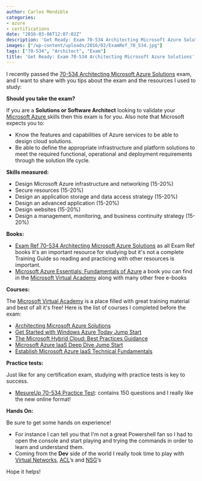 ```yaml
---
author: Carlos Mendible
categories:
- azure
- certifications
date: "2016-03-06T12:07:02Z"
description: 'Get Ready: Exam 70-534 Architecting Microsoft Azure Solutions'
images: ["/wp-content/uploads/2016/02/ExamRef_70_534.jpg"]
tags: ["70-534", "Architect", "Exam"]
title: 'Get Ready: Exam 70-534 Architecting Microsoft Azure Solutions'
---
```

I recently passed the <a href="https://www.microsoft.com/en-us/learning/exam-70-534.aspx" target="_blank">70-534 Architecting Microsoft Azure Solutions</a> exam, and I want to share with you tips about the exam and the resources I used to study:

**Should you take the exam?**

If you are a **Solutions or Software Architect** looking to validate your <a href="https://azure.microsoft.com/" target="_blank">Microsoft Azure </a>skills then this exam is for you. Also note that Microsoft expects you to:

  * Know the features and capabilities of Azure services to be able to design cloud solutions.
  * Be able to define the appropriate infrastructure and platform solutions to meet the required functional, operational and deployment requirements through the solution life cycle.

**Skills measured:**

  * Design Microsoft Azure infrastructure and networking (15-20%)
  * Secure resources (15-20%)
  * Design an application storage and data access strategy (15-20%)
  * Design an advanced application (15-20%)
  * Design websites (15-20%)
  * Design a management, monitoring, and business continuity strategy (15-20%)

**Books:**

  * <a href="https://www.microsoftpressstore.com/store/exam-ref-70-534-architecting-microsoft-azure-solutions-9780735697447" target="_blank">Exam Ref 70-534 Architecting Microsoft Azure Solutions</a> as all Exam Ref books it's an important resource for studying but it's not a complete Training Guide so reading and practicing with other resources is important.
  * <a href="https://mva.microsoft.com/ebooks#azure" target="_blank">Microsoft Azure Essentials: Fundamentals of Azure</a> a book you can find in the <a href="http://mva.microsoft.com" target="_blank">Microsoft Virtual Academy</a> along with many other free e-books

**Courses:**

The <a href="http://mva.microsoft.com" target="_blank">Microsoft Virtual Academy</a> is a place filled with great training material and best of all it's free! Here is the list of courses I completed before the exam:

  * <a href="https://mva.microsoft.com/training-courses/architecting-microsoft-azure-solutions" target="_blank">Architecting Microsoft Azure Solutions</a>
  * <a href="https://mva.microsoft.com/training-courses/get-started-with-windows-azure-today-jump-start" target="_blank">Get Started with Windows Azure Today Jump Start</a>
  * <a href="https://mva.microsoft.com/training-courses/the-microsoft-hybrid-cloud-best-practices-guidance" target="_blank">The Microsoft Hybrid Cloud: Best Practices Guidance</a>
  * <a href="https://mva.microsoft.com/training-courses/windows-azure-iaas-deep-dive-jump-start" target="_blank">Microsoft Azure IaaS Deep Dive Jump Start</a>
  * <a href="https://mva.microsoft.com/training-courses/establish-microsoft-azure-iaas-technical-fundamentals" target="_blank">Establish Microsoft Azure IaaS Technical Fundamentals</a>

**Practice tests:**

Just like for any certification exam, studying with practice tests is key to success.

  * <a href="http://www.measureup.com/70-534-Architecting-Microsoft-Azure-Solutions-P5528.aspx" target="_blank">MesureUp 70-534 Practice Test</a>: contains 150 questions and I really like the new online format!

**Hands On:**

Be sure to get some hands on experience!

  * For instance I can tell you that I'm not a great Powershell fan so I had to open the console and start playing and trying the commands in order to learn and understand them.
  * Coming from the **Dev** side of the world I really took time to play with <a href="https://azure.microsoft.com/en-us/services/virtual-network/" target="_blank">Virtual Networks</a>, <a href="https://azure.microsoft.com/en-us/documentation/articles/virtual-networks-acl/" target="_blank">ACL</a>&#8216;s and <a href="https://azure.microsoft.com/en-us/documentation/articles/virtual-networks-nsg/" target="_blank">NSG</a>&#8216;s

Hope it helps!